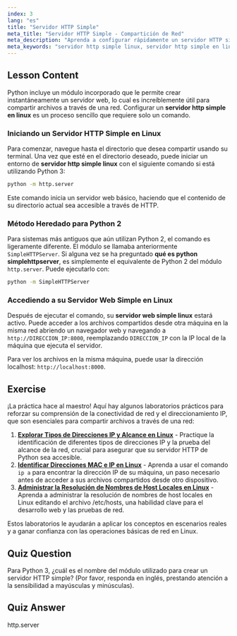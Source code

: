 ```yaml
---
index: 3
lang: "es"
title: "Servidor HTTP Simple"
meta_title: "Servidor HTTP Simple - Compartición de Red"
meta_description: "Aprenda a configurar rápidamente un servidor HTTP simple en Linux usando el módulo http.server de Python. Esta guía explica cómo crear un servidor web Linux sencillo para compartir archivos fácilmente en su red."
meta_keywords: "servidor http simple linux, servidor http simple en linux, servidor web linux simple, python http.server, qué es python simplehttpserver, compartir archivos, servidor de red"
---
```


## Lesson Content

Python incluye un módulo incorporado que le permite crear instantáneamente un servidor web, lo cual es increíblemente útil para compartir archivos a través de una red. Configurar un **servidor http simple en linux** es un proceso sencillo que requiere solo un comando.

### Iniciando un Servidor HTTP Simple en Linux

Para comenzar, navegue hasta el directorio que desea compartir usando su terminal. Una vez que esté en el directorio deseado, puede iniciar un entorno de **servidor http simple linux** con el siguiente comando si está utilizando Python 3:

```bash
python -m http.server
```

Este comando inicia un servidor web básico, haciendo que el contenido de su directorio actual sea accesible a través de HTTP.

### Método Heredado para Python 2

Para sistemas más antiguos que aún utilizan Python 2, el comando es ligeramente diferente. El módulo se llamaba anteriormente `SimpleHTTPServer`. Si alguna vez se ha preguntado **qué es python simplehttpserver**, es simplemente el equivalente de Python 2 del módulo `http.server`. Puede ejecutarlo con:

```bash
python -m SimpleHTTPServer
```

### Accediendo a su Servidor Web Simple en Linux

Después de ejecutar el comando, su **servidor web simple linux** estará activo. Puede acceder a los archivos compartidos desde otra máquina en la misma red abriendo un navegador web y navegando a `http://DIRECCION_IP:8000`, reemplazando `DIRECCION_IP` con la IP local de la máquina que ejecuta el servidor.

Para ver los archivos en la misma máquina, puede usar la dirección localhost: `http://localhost:8000`.

## Exercise

¡La práctica hace al maestro! Aquí hay algunos laboratorios prácticos para reforzar su comprensión de la conectividad de red y el direccionamiento IP, que son esenciales para compartir archivos a través de una red:

1. **[Explorar Tipos de Direcciones IP y Alcance en Linux](https://labex.io/es/labs/comptia-explore-ip-address-types-and-reachability-in-linux-592780)** - Practique la identificación de diferentes tipos de direcciones IP y la prueba del alcance de la red, crucial para asegurar que su servidor HTTP de Python sea accesible.
2. **[Identificar Direcciones MAC e IP en Linux](https://labex.io/es/labs/comptia-identify-mac-and-ip-addresses-in-linux-592731)** - Aprenda a usar el comando `ip a` para encontrar la dirección IP de su máquina, un paso necesario antes de acceder a sus archivos compartidos desde otro dispositivo.
3. **[Administrar la Resolución de Nombres de Host Locales en Linux](https://labex.io/es/labs/comptia-manage-local-hostname-resolution-in-linux-592792)** - Aprenda a administrar la resolución de nombres de host locales en Linux editando el archivo /etc/hosts, una habilidad clave para el desarrollo web y las pruebas de red.

Estos laboratorios le ayudarán a aplicar los conceptos en escenarios reales y a ganar confianza con las operaciones básicas de red en Linux.

## Quiz Question

Para Python 3, ¿cuál es el nombre del módulo utilizado para crear un servidor HTTP simple? (Por favor, responda en inglés, prestando atención a la sensibilidad a mayúsculas y minúsculas).

## Quiz Answer

http.server
